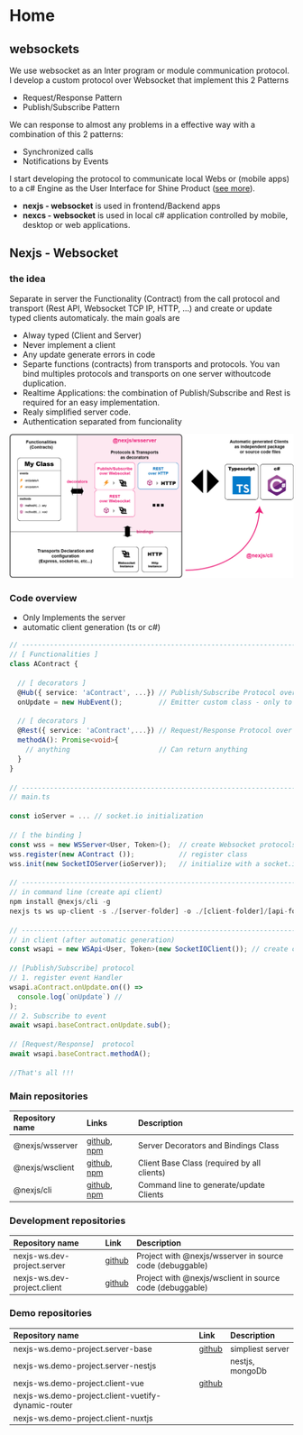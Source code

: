 # Home

## websockets

We use websocket as an Inter program or module communication protocol. I develop a custom protocol over Websocket that implement this 2 Patterns

* Request/Response Pattern
* Publish/Subscribe Pattern

We can response to almost any problems in a effective way with a combination of this 2 patterns:

* Synchronized calls
* Notifications by Events

I start developing the protocol to communicate local Webs or \(mobile apps\) to a c\# Engine as the User Interface for Shine Product \([see more](https://public.juancoll.me/programming/shine)\).

* **nexjs - websocket** is used in frontend/Backend apps
* **nexcs - websocket** is used in local c\# application controlled by mobile, desktop or web applications.

## Nexjs - Websocket <a id="nexjs-websocket"></a>

### the idea <a id="the-idea"></a>

Separate in server the Functionality \(Contract\) from the call protocol and transport \(Rest API, Websocket TCP IP, HTTP, ...\) and create or update typed clients automaticaly. the main goals are

* Alway typed \(Client and Server\)
* Never implement a client
* Any update generate errors in code
* Separte functions \(contracts\) from transports and protocols. You van bind multiples protocols and transports on one server withoutcode duplication.
* Realtime Applications: the combination of Publish/Subscribe and Rest is required for an easy implementation.
* Realy simplified server code.
* Authentication separated from funcionality

![](.gitbook/assets/ecosystem.jpg)

### Code overview 

* Only Implements the server
* automatic client generation \(ts or c\#\)

```typescript
// ----------------------------------------------------------------------------
// [ Functionalities ]
class AContract {

  // [ decorators ]
  @Hub({ service: 'aContract', ...}) // Publish/Subscribe Protocol over websocket
  onUpdate = new HubEvent();         // Emitter custom class - only to unificate event system

  // [ decorators ]
  @Rest({ service: 'aContract',...}) // Request/Response Protocol over websocket
  methodA(): Promise<void>{
    // anything                      // Can return anything
  }  
}

// ----------------------------------------------------------------------------
// main.ts

const ioServer = ... // socket.io initialization 

// [ the binding ]
const wss = new WSServer<User, Token>();  // create Websocket protocols
wss.register(new AContract ());           // register class 
wss.init(new SocketIOServer(ioServer));   // initialize with a socket.io server

// ----------------------------------------------------------------------------
// in command line (create api client)
npm install @nexjs/cli -g
nexjs ts ws up-client -s ./[server-folder] -o ./[client-folder]/[api-folder]

// ----------------------------------------------------------------------------
// in client (after automatic generation)
const wsapi = new WSApi<User, Token>(new SocketIOClient()); // create client

// [Publish/Subscribe] protocol
// 1. register event Handler
wsapi.aContract.onUpdate.on(() =>
  console.log(`onUpdate`) // 
);
// 2. Subscribe to event
await wsapi.baseContract.onUpdate.sub();

// [Request/Response]  protocol 
await wsapi.baseContract.methodA();

//That's all !!! 
```

### Main repositories

| Repository name | Links | Description |
| :--- | :--- | :--- |
| @nexjs/wsserver | [github](https://github.com/Juancoll/nexjs-wsserver), [npm](https://www.npmjs.com/package/@nexjs/wsserver) | Server Decorators and Bindings Class |
| @nexjs/wsclient | [github](https://github.com/Juancoll/nexjs-wsclient), [npm](https://www.npmjs.com/package/@nexjs/wsclient) | Client Base Class \(required by all clients\) |
| @nexjs/cli | [github](https://github.com/Juancoll/nexjs-cli), [npm](https://www.npmjs.com/package/@nexjs/cli) | Command line to generate/update Clients |

### Development repositories

| Repository name | Link | Description |
| :--- | :--- | :--- |
| nexjs-ws.dev-project.server | [github](https://github.com/Juancoll/nexjs-ws.dev-project.server) | Project with @nexjs/wsserver in source code \(debuggable\) |
| nexjs-ws.dev-project.client | [github](https://github.com/Juancoll/nexjs-ws.dev-project.client) | Project with @nexjs/wsclient in source code \(debuggable\) |

### Demo repositories

| Repository name | Link | Description |
| :--- | :--- | :--- |
| nexjs-ws.demo-project.server-base | [github](https://github.com/Juancoll/nexjs-ws.demo-project.server-base) | simpliest server  |
| nexjs-ws.demo-project.server-nestjs |  | nestjs, mongoDb |
| nexjs-ws.demo-project.client-vue | [github](https://github.com/Juancoll/nexjs-ws.demo-project.client-vue) |  |
| nexjs-ws.demo-project.client-vuetify-dynamic-router |  |  |
| nexjs-ws.demo-project.client-nuxtjs |  |  |



